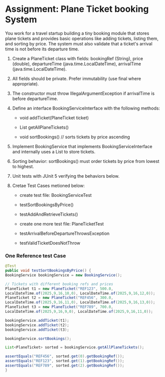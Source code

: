 # Assignment: Plane Ticket booking System

You work for a travel startup building a tiny booking module that stores plane tickets and provides basic operations like adding tickets, listing them, and sorting by price. The system must also validate that a ticket's arrival time is not before its departure time.

1. Create a PlaneTicket class with fields: bookingRef (String), price (double), departureTime (java.time.LocalDateTime), arrivalTime (java.time.LocalDateTime).

2. All fields should be private. Prefer immutability (use final where appropriate).

3. The constructor must throw IllegalArgumentException if arrivalTime is before departureTime.

4. Define an interface BookingServiceInterface with the following methods:

    - void addTicket(PlaneTicket ticket)

    - List<PlaneTicket> getAllPlaneTickets()

    - void sortBookings() // sorts tickets by price ascending

5. Implement BookingService that implements BookingServiceInterface and internally uses a List<PlaneTicket> to store tickets.

6. Sorting behavior: sortBookings() must order tickets by price from lowest to highest.

7. Unit tests with JUnit 5 verifying the behaviors below.

8. Cretae Test Cases metioned below:

    - create test file: BookingServiceTest
    - testSortBookingsByPrice()
    - testAddAndRetrieveTickets()

    - create one more test file: PlaneTicketTest
    - testArrivalBeforeDepartureThrowsException
    - testValidTicketDoesNotThrow

### One Reference test Case
```java
@Test
public void testSortBookingsByPrice() {
BookingService bookingService = new BookingService();

// Tickets with different booking refs and prices
PlaneTicket t1 = new PlaneTicket("REF123", 500.0,
LocalDateTime.of(2025,9,16,10,0), LocalDateTime.of(2025,9,16,12,0));
PlaneTicket t2 = new PlaneTicket("REF456", 300.0,
LocalDateTime.of(2025,9,16,11,0), LocalDateTime.of(2025,9,16,13,0));
PlaneTicket t3 = new PlaneTicket("REF789", 700.0,
LocalDateTime.of(2025,9,16,9,0), LocalDateTime.of(2025,9,16,11,0));

bookingService.addTicket(t1);
bookingService.addTicket(t2);
bookingService.addTicket(t3);

bookingService.sortBookings();

List<PlaneTicket> sorted = bookingService.getAllPlaneTickets();

assertEquals("REF456", sorted.get(0).getBookingRef());
assertEquals("REF123", sorted.get(1).getBookingRef());
assertEquals("REF789", sorted.get(2).getBookingRef());
}
```